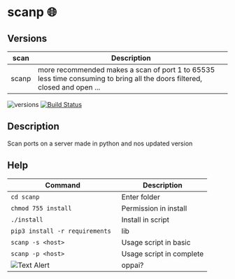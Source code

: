 # scanp 🌐


## Versions 

| scan | Description |
| --- | --- | 
| scanp |more recommended makes a scan of port 1 to 65535 less time consuming to bring all the doors filtered, closed and open ... |

![versions](https://img.shields.io/pypi/pyversions/pybadges.svg)
[![Build Status](https://travis-ci.org/dwyl/esta.svg?branch=master)](https://travis-ci.org/dwyl/esta)

## Description
Scan ports on a server
made in python and nos updated version


## Help
| Command | Description |
| --- | --- |
| ```cd scanp```|Enter folder|
| ```chmod 755 install```| Permission in install|
| ```./install```| Install in script|
| ```pip3 install -r requirements ```|lib|
| ```scanp -s <host>``` | Usage script in basic|
| ```scanp -p <host> ```| Usage script in complete |  
![Text Alert](https://media.giphy.com/media/d2ZegRpJmRhe3EXK/giphy.gif)| oppai?
